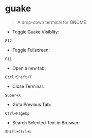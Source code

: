 # guake

> A drop-down terminal for GNOME.

- Toggle Guake Visiblity:

`F12`

- Toggle Fullscreen:

`F11`

- Open a new tab:

`Ctrl+Shift+T`

- Close Terminal:

`Super+X`

- Goto Previous Tab:

`Ctrl+PageUp`

- Search Selected Text in Broswer:

`Shift+Ctrl+L`
